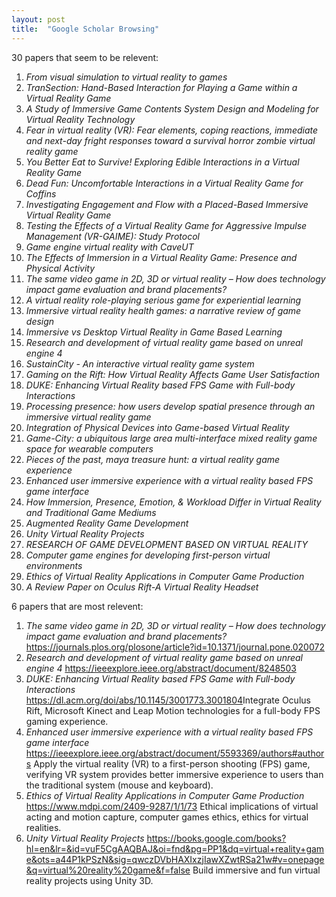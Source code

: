 ```yaml
---
layout: post
title:  "Google Scholar Browsing"
---
```

30 papers that seem to be relevent:<br>
1. <i>From visual simulation to virtual reality to games</i><br>
2. <i> TranSection: Hand-Based Interaction for Playing a Game within a Virtual Reality Game</i> <br>
3. <i>A Study of Immersive Game Contents System Design and Modeling for Virtual Reality Technology</i><br>
4. <i>Fear in virtual reality (VR): Fear elements, coping reactions, immediate and next-day fright responses toward a survival horror zombie virtual reality game</i><br>
5. <i>You Better Eat to Survive! Exploring Edible Interactions in a Virtual Reality Game</i><br>
6. <i>Dead Fun: Uncomfortable Interactions in a Virtual Reality Game for Coffins</i><br>
7. <i>Investigating Engagement and Flow with a Placed-Based Immersive Virtual Reality Game</i><br>
8. <i>Testing the Effects of a Virtual Reality Game for Aggressive Impulse Management (VR-GAIME): Study Protocol</i><br>
9. <i>Game engine virtual reality with CaveUT</i><br>
10. <i>The Effects of Immersion in a Virtual Reality Game: Presence and Physical Activity</i><br>
11. <i>The same video game in 2D,  3D or virtual reality – How does technology impact game evaluation and brand placements?</i><br>
12. <i>A virtual reality role-playing serious game for experiential learning</i><br>
13. <i>Immersive virtual reality health games: a narrative review of game design</i><br>
14. <i>Immersive vs Desktop Virtual Reality in Game Based Learning</i><br>
15. <i>Research and development of virtual reality game based on unreal engine 4</i><br>
16. <i>SustainCity - An interactive virtual reality game system</i><br>
17. <i>Gaming on the Rift: How Virtual Reality Affects Game User Satisfaction</i><br>
18. <i>DUKE: Enhancing Virtual Reality based FPS Game with Full-body Interactions</i><br>
19. <i>Processing presence: how users develop spatial presence through an immersive virtual reality game</i><br>
20. <i>Integration of Physical Devices into Game-based Virtual Reality</i><br>
21. <i>Game-City: a ubiquitous large area multi-interface mixed reality game space for wearable computers</i><br>
22. <i>Pieces of the past, maya treasure hunt: a virtual reality game experience</i><br>
23. <i>Enhanced user immersive experience with a virtual reality based FPS game interface</i><br>
24. <i>How Immersion, Presence, Emotion, & Workload Differ in Virtual Reality and Traditional Game Mediums</i><br>
25. <i>Augmented Reality Game Development</i><br>
26. <i>Unity Virtual Reality Projects</i><br>
27. <i>RESEARCH OF GAME DEVELOPMENT BASED ON VIRTUAL REALITY</i><br>
28. <i>Computer game engines for developing first-person virtual environments</i><br>
29. <i>Ethics of Virtual Reality Applications in Computer Game Production</i><br>
30. <i>A Review Paper on Oculus Rift-A Virtual Reality Headset</i><br>

6 papers that are most relevent:<br>
1. <i>The same video game in 2D, 3D or virtual reality – How does technology impact game evaluation and brand placements?</i> <a href="url">https://journals.plos.org/plosone/article?id=10.1371/journal.pone.020072</a> <br>
2. <i>Research and development of virtual reality game based on unreal engine 4</i> <a href="url">https://ieeexplore.ieee.org/abstract/document/8248503</a> <br>
3. <i>DUKE: Enhancing Virtual Reality based FPS Game with Full-body Interactions</i> <a href="url">https://dl.acm.org/doi/abs/10.1145/3001773.3001804</a>Integrate Oculus Rift, Microsoft Kinect and Leap Motion technologies for a full-body FPS gaming experience.<br>
4. <i>Enhanced user immersive experience with a virtual reality based FPS game interface</i> <a href="url">https://ieeexplore.ieee.org/abstract/document/5593369/authors#authors</a> Apply the virtual reality (VR) to a first-person shooting (FPS) game, verifying VR system provides better immersive experience to users than the traditional system (mouse and keyboard).<br>
5. <i>Ethics of Virtual Reality Applications in Computer Game Production</i> <a href="url">https://www.mdpi.com/2409-9287/1/1/73</a> Ethical implications of virtual acting and motion capture, computer games ethics, ethics for virtual realities.<br>
6. <i>Unity Virtual Reality Projects</i> <a href="url">https://books.google.com/books?hl=en&lr=&id=vuF5CgAAQBAJ&oi=fnd&pg=PP1&dq=virtual+reality+game&ots=a44P1kPSzN&sig=qwczDVbHAXIxzjIawXZwtRSa21w#v=onepage&q=virtual%20reality%20game&f=false</a> Build immersive and fun virtual reality projects using Unity 3D.<br>